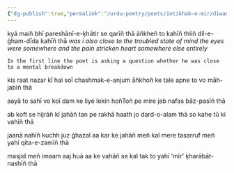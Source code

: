 ```yaml
---
{"dg-publish":true,"permalink":"/urdu-poetry/poets/intikhab-e-mir/diwan-01/kya-mai-bhi-pareshan-e-khatir-se-karin-tha/"}
---
```



kyā maiñ bhī pareshānī-e-ḳhātir se qarīñ thā
āñkheñ to kahīñ thiiñ dil-e-ġham-dīda kahīñ thā
	*was i  also close to the  troubled state of mind*
	*the eyes were somewhere and the pain stricken heart somewhere else entirely*



	In the first line the poet is asking a question whether he was close to a mental breakdown

kis raat nazar kī hai soī chashmak-e-anjum
āñkhoñ ke tale apne to vo māh-jabīñ thā

aayā to sahī vo koī dam ke liye lekin
hoñToñ pe mire jab nafas bāz-pasīñ thā

ab koft se hijrāñ kī jahāñ tan pe rakhā haath
jo dard-o-alam thā so kahe tū ki vahīñ thā

jaanā nahīñ kuchh juz ġhazal aa kar ke jahāñ meñ
kal mere tasarruf meñ yahī qita-e-zamīñ thā

masjid meñ imaam aaj huā aa ke vahāñ se
kal tak to yahī 'mīr' ḳharābāt-nashīñ thā


